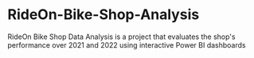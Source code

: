 # RideOn-Bike-Shop-Analysis
RideOn Bike Shop Data Analysis is a project that evaluates the shop's performance over 2021 and 2022 using interactive Power BI dashboards
